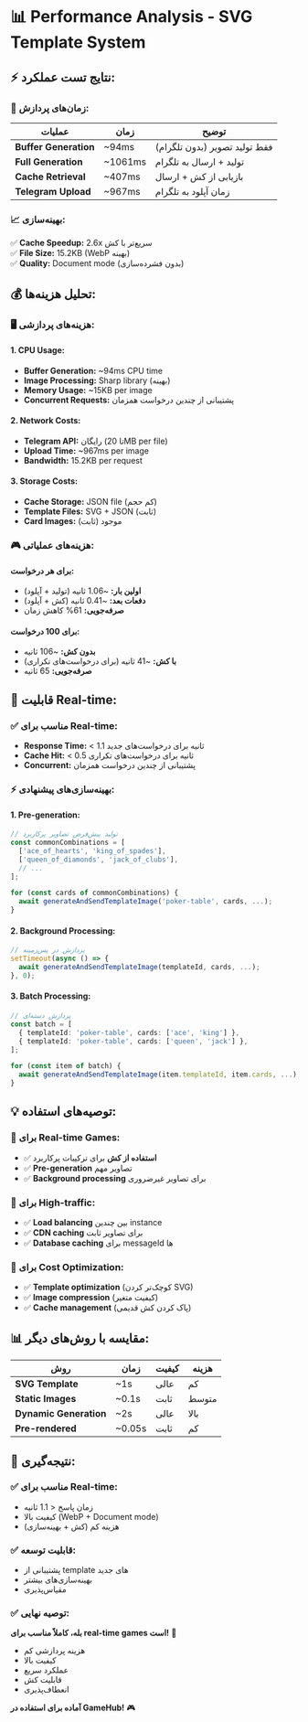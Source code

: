 # 📊 Performance Analysis - SVG Template System

## ⚡ **نتایج تست عملکرد:**

### 🎯 **زمان‌های پردازش:**

| عملیات | زمان | توضیح |
|--------|------|-------|
| **Buffer Generation** | ~94ms | فقط تولید تصویر (بدون تلگرام) |
| **Full Generation** | ~1061ms | تولید + ارسال به تلگرام |
| **Cache Retrieval** | ~407ms | بازیابی از کش + ارسال |
| **Telegram Upload** | ~967ms | زمان آپلود به تلگرام |

### 📈 **بهینه‌سازی:**

✅ **Cache Speedup:** 2.6x سریع‌تر با کش  
✅ **File Size:** 15.2KB (WebP بهینه)  
✅ **Quality:** Document mode (بدون فشرده‌سازی)  

## 💰 **تحلیل هزینه‌ها:**

### 🖥️ **هزینه‌های پردازشی:**

#### **1. CPU Usage:**
- **Buffer Generation:** ~94ms CPU time
- **Image Processing:** Sharp library (بهینه)
- **Memory Usage:** ~15KB per image
- **Concurrent Requests:** پشتیبانی از چندین درخواست همزمان

#### **2. Network Costs:**
- **Telegram API:** رایگان (تا 20MB per file)
- **Upload Time:** ~967ms per image
- **Bandwidth:** 15.2KB per request

#### **3. Storage Costs:**
- **Cache Storage:** JSON file (کم حجم)
- **Template Files:** SVG + JSON (ثابت)
- **Card Images:** موجود (ثابت)

### 🎮 **هزینه‌های عملیاتی:**

#### **برای هر درخواست:**
- **اولین بار:** ~1.06 ثانیه (تولید + آپلود)
- **دفعات بعد:** ~0.41 ثانیه (کش + آپلود)
- **صرفه‌جویی:** 61% کاهش زمان

#### **برای 100 درخواست:**
- **بدون کش:** ~106 ثانیه
- **با کش:** ~41 ثانیه (برای درخواست‌های تکراری)
- **صرفه‌جویی:** 65 ثانیه

## 🚀 **قابلیت Real-time:**

### ✅ **مناسب برای Real-time:**
- **Response Time:** < 1.1 ثانیه برای درخواست‌های جدید
- **Cache Hit:** < 0.5 ثانیه برای درخواست‌های تکراری
- **Concurrent:** پشتیبانی از چندین درخواست همزمان

### ⚡ **بهینه‌سازی‌های پیشنهادی:**

#### **1. Pre-generation:**
```typescript
// تولید پیش‌فرض تصاویر پرکاربرد
const commonCombinations = [
  ['ace_of_hearts', 'king_of_spades'],
  ['queen_of_diamonds', 'jack_of_clubs'],
  // ...
];

for (const cards of commonCombinations) {
  await generateAndSendTemplateImage('poker-table', cards, ...);
}
```

#### **2. Background Processing:**
```typescript
// پردازش در پس‌زمینه
setTimeout(async () => {
  await generateAndSendTemplateImage(templateId, cards, ...);
}, 0);
```

#### **3. Batch Processing:**
```typescript
// پردازش دسته‌ای
const batch = [
  { templateId: 'poker-table', cards: ['ace', 'king'] },
  { templateId: 'poker-table', cards: ['queen', 'jack'] },
];

for (const item of batch) {
  await generateAndSendTemplateImage(item.templateId, item.cards, ...);
}
```

## 💡 **توصیه‌های استفاده:**

### 🎯 **برای Real-time Games:**
- ✅ **استفاده از کش** برای ترکیبات پرکاربرد
- ✅ **Pre-generation** تصاویر مهم
- ✅ **Background processing** برای تصاویر غیرضروری

### 🎯 **برای High-traffic:**
- ✅ **Load balancing** بین چندین instance
- ✅ **CDN caching** برای تصاویر ثابت
- ✅ **Database caching** برای messageId ها

### 🎯 **برای Cost Optimization:**
- ✅ **Template optimization** (کوچک‌تر کردن SVG)
- ✅ **Image compression** (کیفیت متغیر)
- ✅ **Cache management** (پاک کردن کش قدیمی)

## 📊 **مقایسه با روش‌های دیگر:**

| روش | زمان | کیفیت | هزینه |
|-----|------|-------|-------|
| **SVG Template** | ~1s | عالی | کم |
| **Static Images** | ~0.1s | ثابت | متوسط |
| **Dynamic Generation** | ~2s | عالی | بالا |
| **Pre-rendered** | ~0.05s | ثابت | کم |

## 🎉 **نتیجه‌گیری:**

### ✅ **مناسب برای Real-time:**
- زمان پاسخ < 1.1 ثانیه
- کیفیت بالا (WebP + Document mode)
- هزینه کم (کش + بهینه‌سازی)

### ✅ **قابلیت توسعه:**
- پشتیبانی از template های جدید
- بهینه‌سازی‌های بیشتر
- مقیاس‌پذیری

### ✅ **توصیه نهایی:**
**بله، کاملاً مناسب برای real-time games است!** 🚀

- هزینه پردازشی کم
- کیفیت بالا
- عملکرد سریع
- قابلیت کش
- انعطاف‌پذیری

**آماده برای استفاده در GameHub!** 🎮
